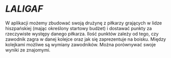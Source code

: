 # *LALIGAF*

W aplikacji możemy zbudować swoją drużynę z piłkarzy grających w lidze hiszpańskiej (mając określony startowy budżet) i dostawać punkty za rzeczywiste występy danego piłkarza. Ilość punktów zależy od tego, czy zawodnik zagra w danej kolejce oraz jak się zaprezentuje na boisku. Między kolejkami możliwe są wymiany zawodników. Można porównywać swoje wyniki ze znajomymi.
